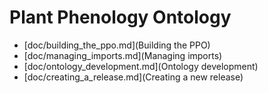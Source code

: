 # Plant Phenology Ontology

* [doc/building_the_ppo.md](Building the PPO)
* [doc/managing_imports.md](Managing imports)
* [doc/ontology_development.md](Ontology development)
* [doc/creating_a_release.md](Creating a new release)

